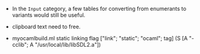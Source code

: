 * In the `Input` category, a few tables for converting from enumerants
  to variants would still be useful.

* clipboard text need to free.

* myocamlbuild.ml static linking 
    flag ["link"; "static"; "ocaml"; tag] 
    (S [A "-cclib"; A "/usr/local/lib/libSDL2.a"])





